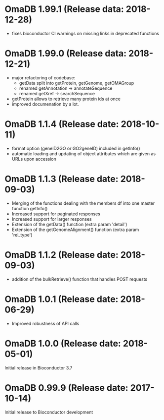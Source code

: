 # OmaDB 1.99.1 (Release data: 2018-12-28)
- fixes bioconductor CI warnings on missing links in deprecated functions

# OmaDB 1.99.0 (Release data: 2018-12-21)
- major refactoring of codebase:
  - getData split into getProtein, getGenome, getOMAGroup
  - renamed getAnnotation -> annotateSequence
  - renamed getXref -> searchSequence
- getProtein allows to retrieve many protein ids at once
- improved documenation by a lot.

# OmaDB 1.1.4 (Release date: 2018-10-11)
- format option (geneID2GO or GO2geneID) included in getInfo()
- automatic loading and updating of object attributes which are given as URLs upon accession 

# OmaDB 1.1.3 (Release date: 2018-09-03)
- Merging of the functions dealing with the members df into one master function getInfo()
- Increased support for paginated responses
- Increased support for larger responses
- Extension of the getData() function (extra param 'detail')
- Extension of the getGenomeAlignment() function (extra param 'rel_type')

# OmaDB 1.1.2 (Release date: 2018-09-03)
- addition of the bulkRetrieve() function that handles POST requests

# OmaDB 1.0.1 (Release date: 2018-06-29)
- Improved robustness of API calls

# OmaDB 1.0.0 (Release date: 2018-05-01)
Initial release in Bioconductor 3.7

# OmaDB 0.99.9 (Release date: 2017-10-14)
Initial release to Bioconductor development
